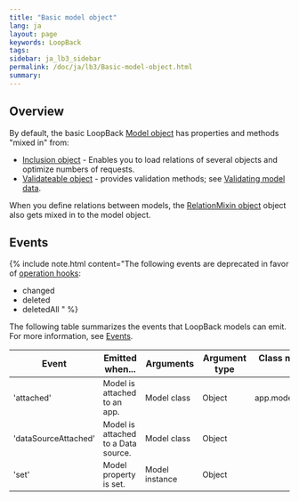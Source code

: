 ```yaml
---
title: "Basic model object"
lang: ja
layout: page
keywords: LoopBack
tags:
sidebar: ja_lb3_sidebar
permalink: /doc/ja/lb3/Basic-model-object.html
summary:
---
```


## Overview

By default, the basic LoopBack [Model object](http://apidocs.loopback.io/loopback/#model) has properties and methods "mixed in" from:

* [Inclusion object](http://apidocs.loopback.io/loopback-datasource-juggler/#inclusion) - Enables you to load relations of several objects and optimize numbers of requests.
* [Validateable object](http://apidocs.loopback.io/loopback-datasource-juggler/#validatable) - provides validation methods;
  see [Validating model data](Validating-model-data.html).

When you define relations between models,
the [RelationMixin object](http://apidocs.loopback.io/loopback-datasource-juggler/#relationmixin) object also gets mixed in to the model object.

## Events

{% include note.html content="The following events are deprecated in favor of [operation hooks](Operation-hooks.html):

* changed
* deleted
* deletedAll
" %}

The following table summarizes the events that LoopBack models can emit.
For more information, see [Events](Events.html).

<table>
  <thead>
    <tr>
      <th width="150">Event</th>
      <th width="180">Emitted when...</th>
      <th>Arguments</th>
      <th>Argument type</th>
      <th>Class methods that emit</th>
      <th width="230">Instance methods that emit</th>
    </tr>
  </thead>
  <tbody style="font-size: 90%;">    
    <tr>
      <td>'attached'</td>
      <td>Model is attached to an app.
      </td>
      <td>Model class</td>
      <td>Object</td>
      <td>app.model(<em>modelName</em>)</td>
      <td>&nbsp;</td>
    </tr>
    <tr>
      <td>'dataSourceAttached'</td>
      <td>Model is attached to a Data source.</td>
      <td>Model class</td>
      <td>Object</td>
      <td>&nbsp;</td>
      <td>DataSource.prototype<br/>.createModel
          <br/>DataSource.prototype<br/>.define
      </td>
    </tr>
    <tr>
      <td>'set'</td>
      <td>Model property is set.</td>
      <td>Model instance</td>
      <td>Object</td>
      <td>&nbsp;</td>
      <td>Model.prototype<br/>.setAttributes()
      </td>
    </tr>
  </tbody>
</table>

